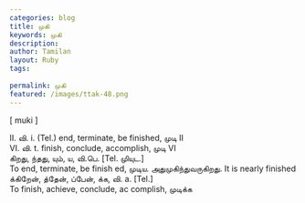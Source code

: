 ```yaml
---
categories: blog
title: முகி
keywords: முகி
description: 
author: Tamilan
layout: Ruby
tags: 
 
permalink: முகி
featured: /images/ttak-48.png
---
```

  
[ muki ]  
  
II. வி. i. (Tel.) end, terminate, be finished, முடி II  
VI. வி. t. finish, conclude, accomplish, முடி VI  
கிறது, ந்தது, யும், ய, வி.பெ. [Tel. முியுட.]  
To end, terminate, be finish ed, முடிய. அதுமுகிந்துவருகிறது. It is nearly finished  
க்கிறேன், த்தேன், ப்பேன், க்க, வி. a. [Tel.]  
To finish, achieve, conclude, ac complish, முடிக்க